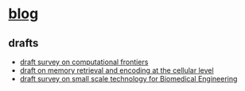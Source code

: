 # [blog](https://2345425fsasd.github.io/blog)

## drafts 

- [draft survey on computational frontiers](https://2345425fsasd.github.io/blog/drafts/DRAFT_Survey_on_Computational_Frontiers.pdf)
- [draft on memory retrieval and encoding at the cellular level](https://2345425fsasd.github.io/blog/drafts/DRAFT_Memory_Retrieval_and_Encoding_at_the_Cellular_Level.pdf)
- [draft survey on small scale technology for Biomedical Engineering](https://2345425fsasd.github.io/blog/drafts/DRAFT_Survey_on_Small_Scale_Technology_for_BME.pdf)
